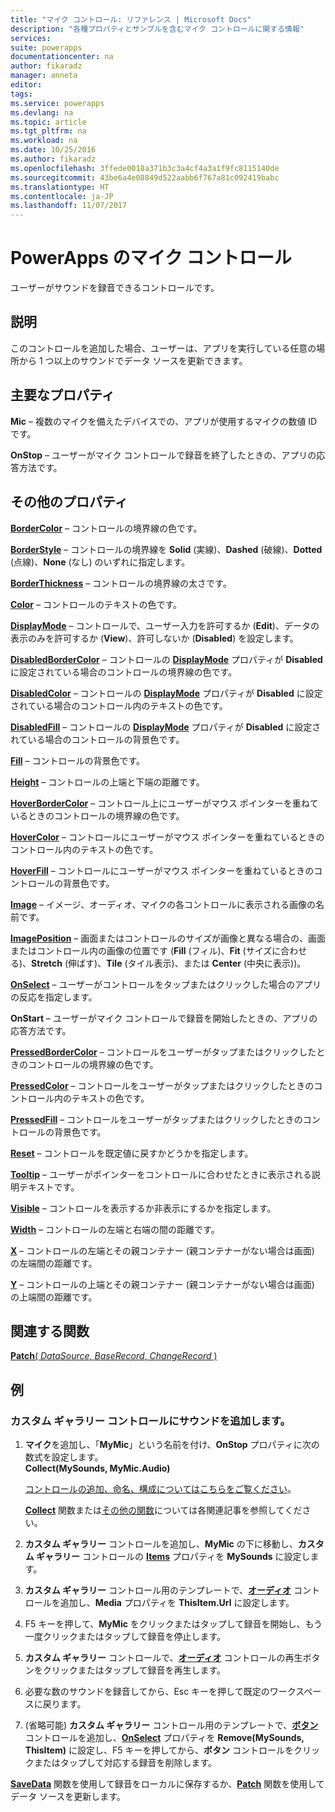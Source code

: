 ```yaml
---
title: "マイク コントロール: リファレンス | Microsoft Docs"
description: "各種プロパティとサンプルを含むマイク コントロールに関する情報"
services: 
suite: powerapps
documentationcenter: na
author: fikaradz
manager: anneta
editor: 
tags: 
ms.service: powerapps
ms.devlang: na
ms.topic: article
ms.tgt_pltfrm: na
ms.workload: na
ms.date: 10/25/2016
ms.author: fikaradz
ms.openlocfilehash: 3ffede0018a371b3c3a4cf4a3a1f9fc8115140de
ms.sourcegitcommit: 43be6a4e08849d522aabb6f767a81c092419babc
ms.translationtype: HT
ms.contentlocale: ja-JP
ms.lasthandoff: 11/07/2017
---
```

# <a name="microphone-control-in-powerapps"></a>PowerApps のマイク コントロール
ユーザーがサウンドを録音できるコントロールです。

## <a name="description"></a>説明
このコントロールを追加した場合、ユーザーは、アプリを実行している任意の場所から 1 つ以上のサウンドでデータ ソースを更新できます。

## <a name="key-properties"></a>主要なプロパティ
**Mic** – 複数のマイクを備えたデバイスでの、アプリが使用するマイクの数値 ID です。

**OnStop** – ユーザーがマイク コントロールで録音を終了したときの、アプリの応答方法です。

## <a name="additional-properties"></a>その他のプロパティ
**[BorderColor](properties-color-border.md)** – コントロールの境界線の色です。

**[BorderStyle](properties-color-border.md)** – コントロールの境界線を **Solid** (実線)、**Dashed** (破線)、**Dotted** (点線)、**None** (なし) のいずれに指定します。

**[BorderThickness](properties-color-border.md)** – コントロールの境界線の太さです。

**[Color](properties-color-border.md)** – コントロールのテキストの色です。

**[DisplayMode](properties-core.md)** – コントロールで、ユーザー入力を許可するか (**Edit**)、データの表示のみを許可するか (**View**)、許可しないか (**Disabled**) を設定します。

**[DisabledBorderColor](properties-color-border.md)** – コントロールの **[DisplayMode](properties-core.md)** プロパティが **Disabled** に設定されている場合のコントロールの境界線の色です。

**[DisabledColor](properties-color-border.md)** – コントロールの **[DisplayMode](properties-core.md)** プロパティが **Disabled** に設定されている場合のコントロール内のテキストの色です。

**[DisabledFill](properties-color-border.md)** – コントロールの **[DisplayMode](properties-core.md)** プロパティが **Disabled** に設定されている場合のコントロールの背景色です。

**[Fill](properties-color-border.md)** – コントロールの背景色です。

**[Height](properties-size-location.md)** – コントロールの上端と下端の距離です。

**[HoverBorderColor](properties-color-border.md)** – コントロール上にユーザーがマウス ポインターを重ねているときのコントロールの境界線の色です。

**[HoverColor](properties-color-border.md)** – コントロールにユーザーがマウス ポインターを重ねているときのコントロール内のテキストの色です。

**[HoverFill](properties-color-border.md)** – コントロールにユーザーがマウス ポインターを重ねているときのコントロールの背景色です。

**[Image](properties-visual.md)** – イメージ、オーディオ、マイクの各コントロールに表示される画像の名前です。

**[ImagePosition](properties-visual.md)** – 画面またはコントロールのサイズが画像と異なる場合の、画面またはコントロール内の画像の位置です (**Fill** (フィル)、**Fit** (サイズに合わせる)、**Stretch** (伸ばす)、**Tile** (タイル表示)、または **Center** (中央に表示))。

**[OnSelect](properties-core.md)** – ユーザーがコントロールをタップまたはクリックした場合のアプリの反応を指定します。

**OnStart** – ユーザーがマイク コントロールで録音を開始したときの、アプリの応答方法です。

**[PressedBorderColor](properties-color-border.md)** – コントロールをユーザーがタップまたはクリックしたときのコントロールの境界線の色です。

**[PressedColor](properties-color-border.md)** – コントロールをユーザーがタップまたはクリックしたときのコントロール内のテキストの色です。

**[PressedFill](properties-color-border.md)** – コントロールをユーザーがタップまたはクリックしたときのコントロールの背景色です。

**[Reset](properties-core.md)** – コントロールを既定値に戻すかどうかを指定します。

**[Tooltip](properties-core.md)** – ユーザーがポインターをコントロールに合わせたときに表示される説明テキストです。

**[Visible](properties-core.md)** – コントロールを表示するか非表示にするかを指定します。

**[Width](properties-size-location.md)** – コントロールの左端と右端の間の距離です。

**[X](properties-size-location.md)** – コントロールの左端とその親コンテナー (親コンテナーがない場合は画面) の左端間の距離です。

**[Y](properties-size-location.md)** – コントロールの上端とその親コンテナー (親コンテナーがない場合は画面) の上端間の距離です。

## <a name="related-functions"></a>関連する関数
[**Patch**( *DataSource*, *BaseRecord*, *ChangeRecord* )](../functions/function-patch.md)

## <a name="example"></a>例
### <a name="add-sounds-to-a-custom-gallery-control"></a>カスタム ギャラリー コントロールにサウンドを追加します。
1. **マイク**を追加し、「**MyMic**」という名前を付け、**OnStop** プロパティに次の数式を設定します。<br>
   **Collect(MySounds, MyMic.Audio)**
   
    [コントロールの追加、命名、構成についてはこちらをご覧ください](../add-configure-controls.md)。
   
    **[Collect](../functions/function-clear-collect-clearcollect.md)** 関数または[その他の関数](../formula-reference.md)については各関連記事を参照してください。
2. **カスタム ギャラリー** コントロールを追加し、**MyMic** の下に移動し、**カスタム ギャラリー** コントロールの **[Items](properties-core.md)** プロパティを **MySounds** に設定します。
3. **カスタム ギャラリー** コントロール用のテンプレートで、**[オーディオ](control-audio-video.md)** コントロールを追加し、**Media** プロパティを **ThisItem.Url** に設定します。
4. F5 キーを押して、**MyMic** をクリックまたはタップして録音を開始し、もう一度クリックまたはタップして録音を停止します。
5. **カスタム ギャラリー** コントロールで、**[オーディオ](control-audio-video.md)** コントロールの再生ボタンをクリックまたはタップして録音を再生します。
6. 必要な数のサウンドを録音してから、Esc キーを押して既定のワークスペースに戻ります。
7. (省略可能) **カスタム ギャラリー** コントロール用のテンプレートで、**[ボタン](control-button.md)** コントロールを追加し、**[OnSelect](properties-core.md)** プロパティを **Remove(MySounds, ThisItem)** に設定し、F5 キーを押してから、**ボタン** コントロールをクリックまたはタップして対応する録音を削除します。

**[SaveData](../functions/function-savedata-loaddata.md)** 関数を使用して録音をローカルに保存するか、**[Patch](../functions/function-patch.md)** 関数を使用してデータ ソースを更新します。

